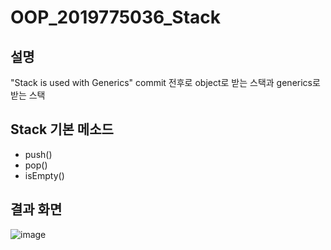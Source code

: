 # OOP_2019775036_Stack
## 설명
"Stack is used with Generics" commit 전후로 object로 받는 스택과 generics로 받는 스택
## Stack 기본 메소드
+ push()
+ pop()
+ isEmpty()
## 결과 화면
![image](https://user-images.githubusercontent.com/48661310/227689720-4467d6a9-462f-4937-8ce4-4c1cf65c73f6.png)
